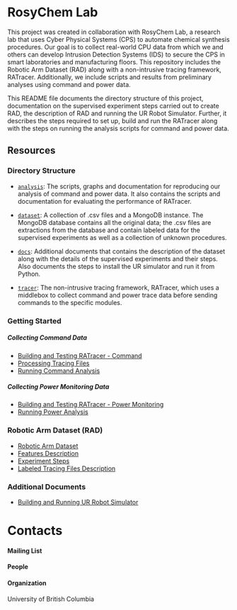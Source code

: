 # RosyChem Lab

This project was created in collaboration with RosyChem Lab, a research lab that uses Cyber Physical Systems (CPS) to automate chemical synthesis procedures. Our goal is to collect real-world CPU data from which we and others can develop Intrusion Detection Systems (IDS) to secure the CPS in smart laboratories and manufacturing floors. This repository includes the Robotic Arm Dataset (RAD) along with a non-intrusive tracing framework, RATracer. Additionally, we include scripts and results from preliminary analyses using command and power data.

This README file documents the directory structure of this project, documentation on the supervised experiment steps carried out to create RAD, the description of RAD and running the UR Robot Simulator. Further, it describes the steps required to set up, build and run the RATracer along with the steps on running the analysis scripts for command and power data.

## Resources

### Directory Structure

* [`analysis`](/analysis): The scripts, graphs and documentation for reproducing our analysis of command and power data. It also contains the scripts and documentation for evaluating the performance of RATracer.

* [`dataset`](https://github.com/ubc-systopia/cps-security-code/tree/dsn_artifact/dataset): A collection of .csv files and a MongoDB instance. The MongoDB database contains all the original data; the .csv files are extractions from the database and contain labeled data for the supervised experiments as well as a collection of unknown procedures.

* [`docs`](https://github.com/ubc-systopia/cps-security-code/tree/dsn_artifact/docs): Additional documents that contains the description of the dataset along with the details of the supervised experiments and their steps. Also documents the steps to install the UR simulator and run it from Python.

* [`tracer`](https://github.com/ubc-systopia/cps-security-code/tree/dsn_artifact/tracer): The  non-intrusive tracing framework, RATracer, which uses a middlebox to collect command and power trace data before sending commands to the specific modules.

### Getting Started

##### Collecting Command Data
* [Building and Testing RATracer - Command](https://github.com/ubc-systopia/cps-security-code/tree/dsn_artifact/tracer/RATracer_command/runtime_module)
* [Processing Tracing Files](https://github.com/ubc-systopia/cps-security-code/tree/dsn_artifact/tracer/RATracer_command/data_processing_module)
* [Running Command Analysis](https://github.com/ubc-systopia/cps-security-code/tree/dsn_artifact/analysis/Dataset_CommandAnalysis)

##### Collecting Power Monitoring Data
* [Building and Testing RATracer - Power Monitoring](https://github.com/ubc-systopia/cps-security-code/tree/dsn_artifact/tracer/RATracer_power_monitoring)
* [Running Power Analysis](https://github.com/ubc-systopia/cps-security-code/tree/dsn_artifact/analysis/Dataset_PowerAnalysis)


### Robotic Arm Dataset (RAD)
* [Robotic Arm Dataset](https://github.com/ubc-systopia/cps-security-code/tree/dsn_artifact/dataset)
* [Features Description](https://github.com/ubc-systopia/cps-security-code/blob/dsn_artifact/docs/RAD_Description.pdf)
* [Experiment Steps](https://github.com/ubc-systopia/cps-security-code/blob/dsn_artifact/docs/Experiment_Steps.pdf)
* [Labeled Tracing Files Description](https://github.com/ubc-systopia/cps-security-code/blob/dsn_artifact/dataset/README.md)


### Additional Documents

* [Building and Running UR Robot Simulator](https://github.com/ubc-systopia/cps-security-code/blob/dsn_artifact/docs/URsim_Setup.pdf)


# Contacts

#### Mailing List


#### People


#### Organization

University of British Columbia








